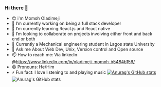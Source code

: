 ### Hi there 👋
- 😊 i'm Momoh Oladimeji
- 🔭 I’m currently working on being a full stack developer
- 🌱 I’m currently learning React.js and React native
- 👯 I’m looking to collaborate on projects involving either front and back end or both 
- 🤔 Currently a Mechanical engineering student in Lagos state University
- 💬 Ask me About Web Dev, Unix, Version control and Open source
- 📫 How to reach me: Via linkedin @https://www.linkedin.com/in/oladimeji-momoh-b5484b156/
- 😄 Pronouns: He/Him
- ⚡ Fun fact: I love listening to and playing music
[![Anurag's GitHub stats](https://github-readme-stats.vercel.app/api?username=oladee)](https://github.com/anuraghazra/github-readme-stats)
![Anurag's GitHub stats](https://github-readme-stats.vercel.app/api?username=oladee&show_icons=true&theme=radical)
